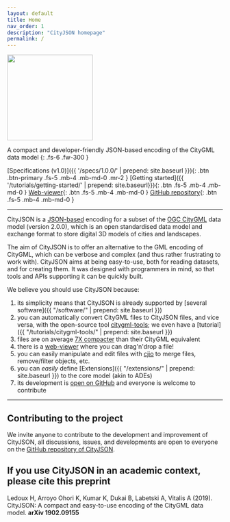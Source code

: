 ```yaml
---
layout: default
title: Home
nav_order: 1
description: "CityJSON homepage"
permalink: /
---
```


<!-- <img src="{{ '/assets/images/cityjson_logo.svg' | prepend: site.baseurl }}" width="200"> -->
<img src="{{ '/assets/images/cj2.svg' | prepend: site.baseurl }}" width="200">

A compact and developer-friendly JSON-based encoding of the CityGML data model
{: .fs-6 .fw-300 }

[Specifications (v1.0)]({{ '/specs/1.0.0/' | prepend: site.baseurl }}){: .btn .btn-primary .fs-5 .mb-4 .mb-md-0 .mr-2 } 
[Getting started]({{ '/tutorials/getting-started/' | prepend: site.baseurl}}){: .btn .fs-5 .mb-4 .mb-md-0 }
[Web-viewer](https://tudelft3d.github.io/CityJSON-viewer/){: .btn .fs-5 .mb-4 .mb-md-0 }
[<i class="fab fa-github"></i> GitHub repository](https://github.com/tudelft3d/cityjson/){: .btn .fs-5 .mb-4 .mb-md-0 }


---

CityJSON is a [JSON-based](http://json.org) encoding for a subset of the [OGC CityGML](http://www.opengeospatial.org/standards/citygml) data model (version 2.0.0), which is an open standardised data model and exchange format to store digital 3D models of cities and landscapes. 

The aim of CityJSON is to offer an alternative to the GML encoding of CityGML, which can be verbose and complex (and thus rather frustrating to work with). 
CityJSON aims at being easy-to-use, both for reading datasets, and for creating them.
It was designed with programmers in mind, so that tools and APIs supporting it can be quickly built.

We believe you should use CityJSON because: 

  1. its simplicity means that CityJSON is already supported by [several software]({{ "/software/" | prepend: site.baseurl }}) 
  2. you can automatically convert CityGML files to CityJSON files, and vice versa, with the open-source tool [citygml-tools](https://github.com/citygml4j/citygml-tools); we even have a [tutorial]({{ "/tutorials/citygml-tools/" | prepend: site.baseurl }})
  3. files are on average [7X compacter](https://github.com/tudelft3d/cityjson/wiki/Compression-factor-for-a-few-open-CityGML-datasets) than their CityGML equivalent
  4. there is a [web-viewer](https://tudelft3d.github.io/CityJSON-viewer) where you can drag'n'drop a file!
  5. you can easily manipulate and edit files with [cjio](https://github.com/tudelft3d/cjio) to merge files, remove/filter objects, etc.
  6. you can *easily* define [Extensions]({{ "/extensions/" | prepend: site.baseurl }}) to the core model (akin to ADEs) 
  7. its development is [open on GitHub](https://github.com/tudelft3d/cityjson/issues/) and everyone is welcome to contribute


---

## Contributing to the project 

We invite anyone to contribute to the development and improvement of CityJSON, all discussions, issues, and developments are open to everyone on the [GitHub repository of CityJSON](https://github.com/tudelft3d/cityjson).


## If you use CityJSON in an academic context, please cite this preprint

Ledoux H, Arroyo Ohori K, Kumar K, Dukai B, Labetski A, Vitalis A (2019). CityJSON: A compact and easy-to-use encoding of the CityGML data model. **arXiv 1902.09155** [<i class="fas fa-file-pdf"></i>](https://arxiv.org/pdf/1902.09155.pdf)



